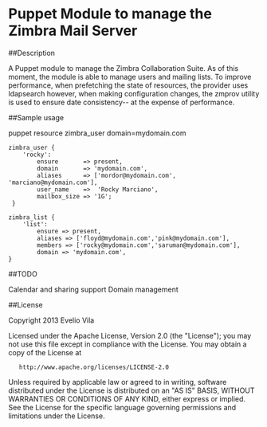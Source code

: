 Puppet Module to manage the Zimbra Mail Server
==============================================
##Description

A Puppet module to manage the Zimbra Collaboration Suite.
As of this moment, the module is able to manage users and mailing lists.
To improve performance,  when prefetching the state of resources, the provider uses ldapsearch 
however,  when  making configuration changes, the zmprov utility is used to ensure date consistency-- 
at the expense of performance.


##Sample usage

puppet resource zimbra_user domain=mydomain.com

    zimbra_user {
        'rocky':
            ensure       => present,
            domain       => 'mydomain.com',
            aliases      => ['mordor@mydomain.com', 'marciano@mydomain.com'],
            user_name    =>  'Rocky Marciano',
            mailbox_size => '1G';
     }

    zimbra_list {
        'list':
            ensure => present,
            aliases => ['floyd@mydomain.com','pink@mydomain.com'],
            members => ['rocky@mydomain.com','saruman@mydomain.com'],
            domain => 'mydomain.com',
    }

##TODO

Calendar and sharing support
Domain management

##License

  Copyright 2013 Evelio Vila

   Licensed under the Apache License, Version 2.0 (the "License");
   you may not use this file except in compliance with the License.
   You may obtain a copy of the License at

       http://www.apache.org/licenses/LICENSE-2.0

   Unless required by applicable law or agreed to in writing, software
   distributed under the License is distributed on an "AS IS" BASIS,
   WITHOUT WARRANTIES OR CONDITIONS OF ANY KIND, either express or implied.
   See the License for the specific language governing permissions and
	   limitations under the License.


